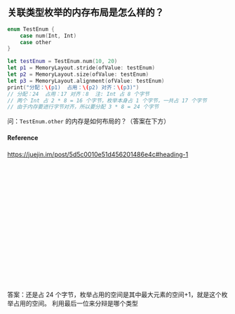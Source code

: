 ## 关联类型枚举的内存布局是怎么样的？

```swift
enum TestEnum {
    case num(Int, Int)
    case other
}

let testEnum = TestEnum.num(10, 20)
let p1 = MemoryLayout.stride(ofValue: testEnum)
let p2 = MemoryLayout.size(ofValue: testEnum)
let p3 = MemoryLayout.alignment(ofValue: testEnum)
print("分配：\(p1)  占用：\(p2) 对齐：\(p3)")
// 分配：24  占用：17 对齐：8  注: Int 占 8 个字节
// 两个 Int 占 2 * 8 = 16 个字节，枚举本身占 1 个字节，一共占 17 个字节
// 由于内存要进行字节对齐，所以要分配 3 * 8 = 24 个字节
```

问：`TestEnum.other` 的内存是如何布局的？（答案在下方）



#### Reference

https://juejin.im/post/5d5c0010e51d456201486e4c#heading-1
   　
     
     　
      　
       　
        　
         　
          　
           　
            　
             　
              　
               　
                　
                 　
                  　
                   　
                    　
答案：还是占 24 个字节，枚举占用的空间是其中最大元素的空间+1，就是这个枚举占用的空间。 利用最后一位来分辩是哪个类型
